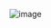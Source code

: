 ![image](https://github.com/shackcrack007/Tokenizer/assets/10132955/a4ece2ab-d5f1-4eef-bb52-d1a8790ea2f4)
